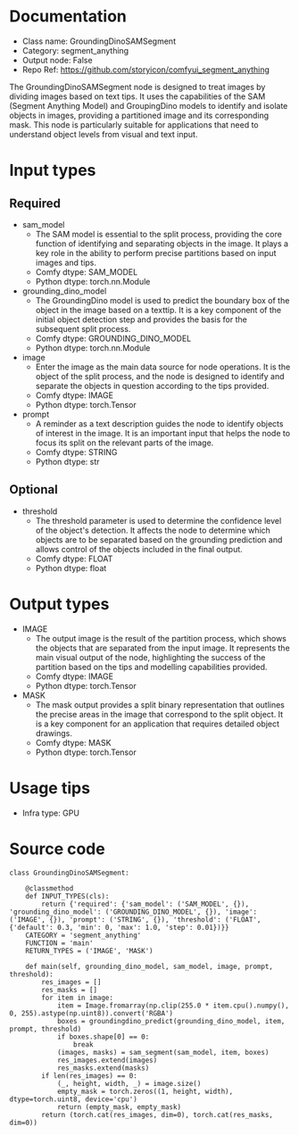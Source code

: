 # Documentation
- Class name: GroundingDinoSAMSegment
- Category: segment_anything
- Output node: False
- Repo Ref: https://github.com/storyicon/comfyui_segment_anything

The GroundingDinoSAMSegment node is designed to treat images by dividing images based on text tips. It uses the capabilities of the SAM (Segment Anything Model) and GroupingDino models to identify and isolate objects in images, providing a partitioned image and its corresponding mask. This node is particularly suitable for applications that need to understand object levels from visual and text input.

# Input types
## Required
- sam_model
    - The SAM model is essential to the split process, providing the core function of identifying and separating objects in the image. It plays a key role in the ability to perform precise partitions based on input images and tips.
    - Comfy dtype: SAM_MODEL
    - Python dtype: torch.nn.Module
- grounding_dino_model
    - The GroundingDino model is used to predict the boundary box of the object in the image based on a texttip. It is a key component of the initial object detection step and provides the basis for the subsequent split process.
    - Comfy dtype: GROUNDING_DINO_MODEL
    - Python dtype: torch.nn.Module
- image
    - Enter the image as the main data source for node operations. It is the object of the split process, and the node is designed to identify and separate the objects in question according to the tips provided.
    - Comfy dtype: IMAGE
    - Python dtype: torch.Tensor
- prompt
    - A reminder as a text description guides the node to identify objects of interest in the image. It is an important input that helps the node to focus its split on the relevant parts of the image.
    - Comfy dtype: STRING
    - Python dtype: str
## Optional
- threshold
    - The threshold parameter is used to determine the confidence level of the object's detection. It affects the node to determine which objects are to be separated based on the grounding prediction and allows control of the objects included in the final output.
    - Comfy dtype: FLOAT
    - Python dtype: float

# Output types
- IMAGE
    - The output image is the result of the partition process, which shows the objects that are separated from the input image. It represents the main visual output of the node, highlighting the success of the partition based on the tips and modelling capabilities provided.
    - Comfy dtype: IMAGE
    - Python dtype: torch.Tensor
- MASK
    - The mask output provides a split binary representation that outlines the precise areas in the image that correspond to the split object. It is a key component for an application that requires detailed object drawings.
    - Comfy dtype: MASK
    - Python dtype: torch.Tensor

# Usage tips
- Infra type: GPU

# Source code
```
class GroundingDinoSAMSegment:

    @classmethod
    def INPUT_TYPES(cls):
        return {'required': {'sam_model': ('SAM_MODEL', {}), 'grounding_dino_model': ('GROUNDING_DINO_MODEL', {}), 'image': ('IMAGE', {}), 'prompt': ('STRING', {}), 'threshold': ('FLOAT', {'default': 0.3, 'min': 0, 'max': 1.0, 'step': 0.01})}}
    CATEGORY = 'segment_anything'
    FUNCTION = 'main'
    RETURN_TYPES = ('IMAGE', 'MASK')

    def main(self, grounding_dino_model, sam_model, image, prompt, threshold):
        res_images = []
        res_masks = []
        for item in image:
            item = Image.fromarray(np.clip(255.0 * item.cpu().numpy(), 0, 255).astype(np.uint8)).convert('RGBA')
            boxes = groundingdino_predict(grounding_dino_model, item, prompt, threshold)
            if boxes.shape[0] == 0:
                break
            (images, masks) = sam_segment(sam_model, item, boxes)
            res_images.extend(images)
            res_masks.extend(masks)
        if len(res_images) == 0:
            (_, height, width, _) = image.size()
            empty_mask = torch.zeros((1, height, width), dtype=torch.uint8, device='cpu')
            return (empty_mask, empty_mask)
        return (torch.cat(res_images, dim=0), torch.cat(res_masks, dim=0))
```